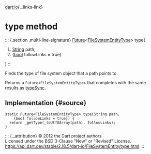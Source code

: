 [dart:io](../../dart-io/dart-io-library){._links-link}

type method
===========

::: {.section .multi-line-signature}
[Future](../../dart-async/future-class)\<[FileSystemEntityType](../filesystementitytype-class)\>
type(

1.  [String](../../dart-core/string-class) path,
2.  {[bool](../../dart-core/bool-class) followLinks = true}

)
:::

Finds the type of file system object that a path points to.

Returns a `Future<FileSystemEntityType>` that completes with the same
results as [typeSync](typesync).

Implementation {#source}
--------------

``` {.language-dart data-language="dart"}
static Future<FileSystemEntityType> type(String path,
    {bool followLinks = true}) {
  return _getType(_toUtf8Array(path), followLinks);
}
```

::: {._attribution}
© 2012 the Dart project authors\
Licensed under the BSD 3-Clause \"New\" or \"Revised\" License.\
<https://api.dart.dev/stable/2.18.5/dart-io/FileSystemEntity/type.html>
:::
